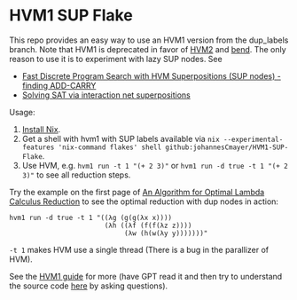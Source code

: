 # HVM1 SUP Flake
This repo provides an easy way to use an HVM1 version from the dup_labels branch. Note that HVM1 is deprecated in favor of [HVM2](https://github.com/HigherOrderCO/HVM/tree/main) and [bend](https://github.com/HigherOrderCO/Bend). The only reason to use it is to experiment with lazy SUP nodes. See 
- [Fast Discrete Program Search with HVM Superpositions (SUP nodes) - finding ADD-CARRY](https://gist.github.com/VictorTaelin/d5c318348aaee7033eb3d18b0b0ace34)
- [Solving SAT via interaction net superpositions](https://gist.github.com/VictorTaelin/9061306220929f04e7e6980f23ade615)

Usage:
1. [Install Nix](https://nixos.org/download/).
2. Get a shell with hvm1 with SUP labels available via `nix --experimental-features 'nix-command flakes' shell github:johannesCmayer/HVM1-SUP-Flake`.
3. Use HVM, e.g. `hvm1 run -t 1 "(+ 2 3)"` or `hvm1 run -d true -t 1 "(+ 2 3)"` to see all reduction steps.

Try the example on the first page of [An Algorithm for Optimal Lambda Calculus Reduction](https://dl.acm.org/doi/10.1145/96709.96711) to see the optimal reduction with dup nodes in action:
```
hvm1 run -d true -t 1 "((λg (g(g(λx x))))
                        (λh ((λf (f(f(λz z))))
                             (λw (h(w(λy y)))))))"
```

`-t 1` makes HVM use a single thread (There is a bug in the parallizer of HVM).

See the [HVM1 guide](https://github.com/HigherOrderCO/HVM1/blob/dup_labels/guide/HOW.md) for more (have GPT read it and then try to understand the source code [here](https://gist.github.com/VictorTaelin/d5c318348aaee7033eb3d18b0b0ace34) by asking questions).
